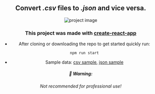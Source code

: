 <div align="center">
 
## Convert _.csv_ files to _.json_ and vice versa.

 ![project image](https://i.ibb.co/Dtc3kjQ/download.png)

### This project was made with [create-react-app](https://github.com/facebook/create-react-app)

<div>
 
* After cloning or downloading the repo to get started quickly run:

  `npm run start`
  
 * Sample data:
  [csv sample](/sample_data/FL_insurance_sample.csv), [json sample](/sample_data/electronic-card-transaction-May-2019-csv-tables.json)
<div/>

##### 🚨 Warning:
###### Not recommended for professional use!

</div>
